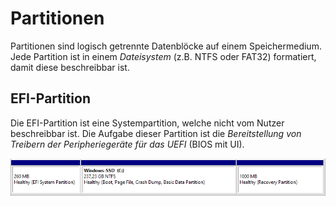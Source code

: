 # Partitionen
Partitionen sind logisch getrennte Datenblöcke auf einem Speichermedium. Jede Partition ist in einem *Dateisystem* (z.B. NTFS oder FAT32) formatiert, damit diese beschreibbar ist.

## EFI-Partition
Die EFI-Partition ist eine Systempartition, welche nicht vom Nutzer beschreibbar ist. Die Aufgabe dieser Partition ist die *Bereitstellung von Treibern der Peripheriegeräte für das UEFI* (BIOS mit UI).

![](../_Medien/EFI_Partition.png)
